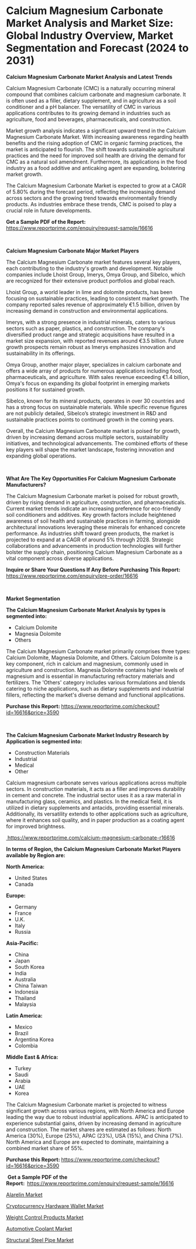 <p><h1>Calcium Magnesium Carbonate Market Analysis and Market Size: Global Industry Overview, Market Segmentation and Forecast (2024 to 2031)</h1></p><p><strong>Calcium Magnesium Carbonate Market Analysis and Latest Trends</strong></p>
<p><p>Calcium Magnesium Carbonate (CMC) is a naturally occurring mineral compound that combines calcium carbonate and magnesium carbonate. It is often used as a filler, dietary supplement, and in agriculture as a soil conditioner and a pH balancer. The versatility of CMC in various applications contributes to its growing demand in industries such as agriculture, food and beverages, pharmaceuticals, and construction.</p><p>Market growth analysis indicates a significant upward trend in the Calcium Magnesium Carbonate Market. With increasing awareness regarding health benefits and the rising adoption of CMC in organic farming practices, the market is anticipated to flourish. The shift towards sustainable agricultural practices and the need for improved soil health are driving the demand for CMC as a natural soil amendment. Furthermore, its applications in the food industry as a food additive and anticaking agent are expanding, bolstering market growth.</p><p>The Calcium Magnesium Carbonate Market is expected to grow at a CAGR of 5.80% during the forecast period, reflecting the increasing demand across sectors and the growing trend towards environmentally friendly products. As industries embrace these trends, CMC is poised to play a crucial role in future developments.</p></p>
<p><strong>Get a Sample PDF of the Report:&nbsp;</strong> <a href="https://www.reportprime.com/enquiry/request-sample/16616?utm_campaign=36&utm_medium=2&utm_source=Github&utm_content=ia&utm_term=23112024&utm_id=calcium-magnesium-carbonate">https://www.reportprime.com/enquiry/request-sample/16616</a></p>
<p>&nbsp;</p>
<p><strong>Calcium Magnesium Carbonate Major Market Players</strong></p>
<p><p>The Calcium Magnesium Carbonate market features several key players, each contributing to the industry's growth and development. Notable companies include Lhoist Group, Imerys, Omya Group, and Sibelco, which are recognized for their extensive product portfolios and global reach.</p><p>Lhoist Group, a world leader in lime and dolomite products, has been focusing on sustainable practices, leading to consistent market growth. The company reported sales revenue of approximately €1.5 billion, driven by increasing demand in construction and environmental applications.</p><p>Imerys, with a strong presence in industrial minerals, caters to various sectors such as paper, plastics, and construction. The company's diversified product range and strategic acquisitions have resulted in a market size expansion, with reported revenues around €3.5 billion. Future growth prospects remain robust as Imerys emphasizes innovation and sustainability in its offerings.</p><p>Omya Group, another major player, specializes in calcium carbonate and offers a wide array of products for numerous applications including food, pharmaceuticals, and agriculture. With sales revenue exceeding €1.4 billion, Omya's focus on expanding its global footprint in emerging markets positions it for sustained growth.</p><p>Sibelco, known for its mineral products, operates in over 30 countries and has a strong focus on sustainable materials. While specific revenue figures are not publicly detailed, Sibelco’s strategic investment in R&D and sustainable practices points to continued growth in the coming years.</p><p>Overall, the Calcium Magnesium Carbonate market is poised for growth, driven by increasing demand across multiple sectors, sustainability initiatives, and technological advancements. The combined efforts of these key players will shape the market landscape, fostering innovation and expanding global operations.</p></p>
<p>&nbsp;</p>
<p><strong>What Are The Key Opportunities For Calcium Magnesium Carbonate Manufacturers?</strong></p>
<p><p>The Calcium Magnesium Carbonate market is poised for robust growth, driven by rising demand in agriculture, construction, and pharmaceuticals. Current market trends indicate an increasing preference for eco-friendly soil conditioners and additives. Key growth factors include heightened awareness of soil health and sustainable practices in farming, alongside architectural innovations leveraging these minerals for enhanced concrete performance. As industries shift toward green products, the market is projected to expand at a CAGR of around 5% through 2028. Strategic collaborations and advancements in production technologies will further bolster the supply chain, positioning Calcium Magnesium Carbonate as a vital component across diverse applications.</p></p>
<p><strong>Inquire or Share Your Questions If Any Before Purchasing This Report:</strong> <a href="https://www.reportprime.com/enquiry/pre-order/16616?utm_campaign=36&utm_medium=2&utm_source=Github&utm_content=ia&utm_term=23112024&utm_id=calcium-magnesium-carbonate">https://www.reportprime.com/enquiry/pre-order/16616</a></p>
<p>&nbsp;</p>
<p><strong>Market Segmentation</strong></p>
<p><strong>The Calcium Magnesium Carbonate Market Analysis by types is segmented into:</strong></p>
<p><ul><li>Calcium Dolomite</li><li>Magnesia Dolomite</li><li>Others</li></ul></p>
<p><p>The Calcium Magnesium Carbonate market primarily comprises three types: Calcium Dolomite, Magnesia Dolomite, and Others. Calcium Dolomite is a key component, rich in calcium and magnesium, commonly used in agriculture and construction. Magnesia Dolomite contains higher levels of magnesium and is essential in manufacturing refractory materials and fertilizers. The 'Others' category includes various formulations and blends catering to niche applications, such as dietary supplements and industrial fillers, reflecting the market's diverse demand and functional applications.</p></p>
<p><strong>Purchase this Report:&nbsp;</strong><a href="https://www.reportprime.com/checkout?id=16616&price=3590&utm_campaign=36&utm_medium=2&utm_source=Github&utm_content=ia&utm_term=23112024&utm_id=calcium-magnesium-carbonate">https://www.reportprime.com/checkout?id=16616&price=3590</a></p>
<p>&nbsp;</p>
<p><strong>The Calcium Magnesium Carbonate Market Industry Research by Application is segmented into:</strong></p>
<p><ul><li>Construction Materials</li><li>Industrial</li><li>Medical</li><li>Other</li></ul></p>
<p><p>Calcium magnesium carbonate serves various applications across multiple sectors. In construction materials, it acts as a filler and improves durability in cement and concrete. The industrial sector uses it as a raw material in manufacturing glass, ceramics, and plastics. In the medical field, it is utilized in dietary supplements and antacids, providing essential minerals. Additionally, its versatility extends to other applications such as agriculture, where it enhances soil quality, and in paper production as a coating agent for improved brightness.</p></p>
<p><a href="https://www.reportprime.com/calcium-magnesium-carbonate-r16616?utm_campaign=36&utm_medium=2&utm_source=Github&utm_content=ia&utm_term=23112024&utm_id=calcium-magnesium-carbonate">&nbsp;https://www.reportprime.com/calcium-magnesium-carbonate-r16616</a></p>
<p><strong>In terms of Region, the Calcium Magnesium Carbonate Market Players available by Region are:</strong></p>
<p>
    <p> <strong> North America: </strong>
        <ul>
            <li>United States</li>
            <li>Canada</li>
        </ul>
        </p> 
    <p> <strong> Europe: </strong>
        <ul>
            <li>Germany</li>
            <li>France</li>
            <li>U.K.</li>
            <li>Italy</li>
            <li>Russia</li>
        </ul>
        </p> 
    <p> <strong> Asia-Pacific: </strong>
        <ul>
            <li>China</li>
            <li>Japan</li>
            <li>South Korea</li>
            <li>India</li>
            <li>Australia</li>
            <li>China Taiwan</li>
            <li>Indonesia</li>
            <li>Thailand</li>
            <li>Malaysia</li>
        </ul>
        </p> 
    <p> <strong> Latin America: </strong>
        <ul>
            <li>Mexico</li>
            <li>Brazil</li>
            <li>Argentina Korea</li>
            <li>Colombia</li>
        </ul>
        </p> 
    <p> <strong> Middle East & Africa: </strong>
        <ul>
            <li>Turkey</li>
            <li>Saudi</li>
            <li>Arabia</li>
            <li>UAE</li>
            <li>Korea</li>
        </ul>
    </p>
    </p>
<p><p>The Calcium Magnesium Carbonate market is projected to witness significant growth across various regions, with North America and Europe leading the way due to robust industrial applications. APAC is anticipated to experience substantial gains, driven by increasing demand in agriculture and construction. The market shares are estimated as follows: North America (30%), Europe (25%), APAC (23%), USA (15%), and China (7%). North America and Europe are expected to dominate, maintaining a combined market share of 55%.</p></p>
<p><strong>Purchase this Report: </strong><a href="https://www.reportprime.com/checkout?id=16616&price=3590&utm_campaign=36&utm_medium=2&utm_source=Github&utm_content=ia&utm_term=23112024&utm_id=calcium-magnesium-carbonate">https://www.reportprime.com/checkout?id=16616&price=3590</a></p>
<p>&nbsp;<strong>Get a Sample PDF of the Report:&nbsp;&nbsp;</strong><a href="https://www.reportprime.com/enquiry/request-sample/16616?utm_campaign=36&utm_medium=2&utm_source=Github&utm_content=ia&utm_term=23112024&utm_id=calcium-magnesium-carbonate">https://www.reportprime.com/enquiry/request-sample/16616</a></p>
<p><strong></strong></p>
<p><p><a href="https://www.linkedin.com/pulse/sustaining-industry-growth-study-alarelin-market-report-its-nrs4e?utm_campaign=36&utm_medium=2&utm_source=Github&utm_content=ia&utm_term=23112024&utm_id=calcium-magnesium-carbonate">Alarelin Market</a></p><p><a href="https://issuu.com/reportprime-2/docs/cryptocurrency-hardware-wallet-mark_f942407326f772?utm_campaign=36&utm_medium=2&utm_source=Github&utm_content=ia&utm_term=23112024&utm_id=calcium-magnesium-carbonate">Cryptocurrency Hardware Wallet Market</a></p><p><a href="https://www.linkedin.com/pulse/weight-control-products-industry-resonance-134-amplification-yn9ee?utm_campaign=36&utm_medium=2&utm_source=Github&utm_content=ia&utm_term=23112024&utm_id=calcium-magnesium-carbonate">Weight Control Products Market</a></p><p><a href="https://github.com/SanjidaKhan901/Market-Research-Report-List-1/blob/main/automotive-coolant-market.md?utm_campaign=36&utm_medium=2&utm_source=Github&utm_content=ia&utm_term=23112024&utm_id=calcium-magnesium-carbonate">Automotive Coolant Market</a></p><p><a href="https://github.com/tamvrosiya/Market-Research-Report-List-6/blob/main/structural-steel-pipe-market.md?utm_campaign=36&utm_medium=2&utm_source=Github&utm_content=ia&utm_term=23112024&utm_id=calcium-magnesium-carbonate">Structural Steel Pipe Market</a></p></p>